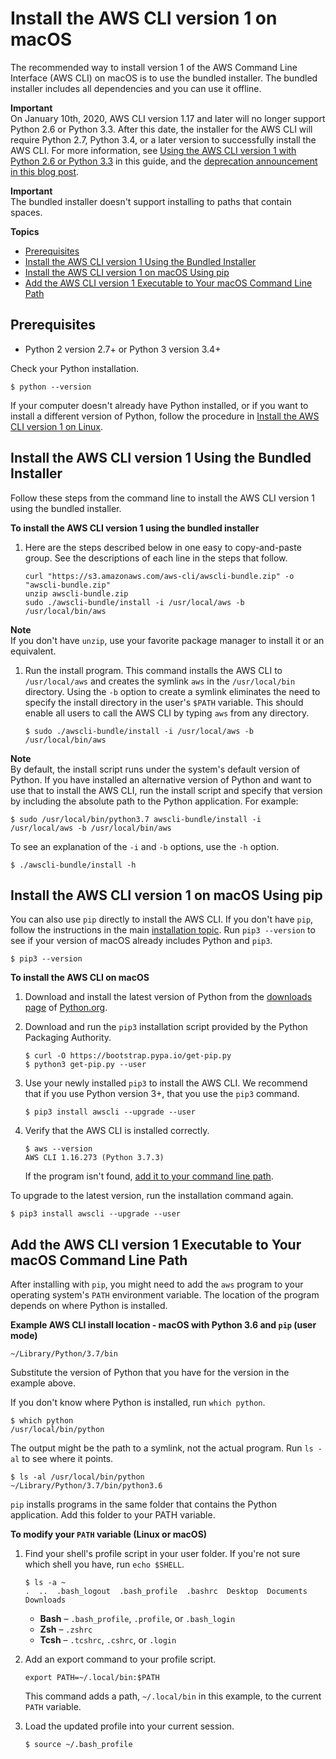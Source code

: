 # Install the AWS CLI version 1 on macOS<a name="install-macos"></a>

The recommended way to install version 1 of the AWS Command Line Interface \(AWS CLI\) on macOS is to use the bundled installer\. The bundled installer includes all dependencies and you can use it offline\.

**Important**  
On January 10th, 2020, AWS CLI version 1\.17 and later will no longer support Python 2\.6 or Python 3\.3\. After this date, the installer for the AWS CLI will require Python 2\.7, Python 3\.4, or a later version to successfully install the AWS CLI\. For more information, see [Using the AWS CLI version 1 with Python 2\.6 or Python 3\.3](deprecate-python-26-33.md) in this guide, and the [deprecation announcement in this blog post](https://aws.amazon.com/blogs/developer/deprecation-of-python-2-6-and-python-3-3-in-botocore-boto3-and-the-aws-cli/)\.

**Important**  
The bundled installer doesn't support installing to paths that contain spaces\.

**Topics**
+ [Prerequisites](#install-bundle-macos-os-prereq)
+ [Install the AWS CLI version 1 Using the Bundled Installer](#install-bundle-macos)
+ [Install the AWS CLI version 1 on macOS Using pip](#awscli-install-osx-pip)
+ [Add the AWS CLI version 1 Executable to Your macOS Command Line Path](#awscli-install-osx-path)

## Prerequisites<a name="install-bundle-macos-os-prereq"></a>
+ Python 2 version 2\.7\+ or Python 3 version 3\.4\+

Check your Python installation\.

```
$ python --version
```

If your computer doesn't already have Python installed, or if you want to install a different version of Python, follow the procedure in [Install the AWS CLI version 1 on Linux](install-linux.md)\.

## Install the AWS CLI version 1 Using the Bundled Installer<a name="install-bundle-macos"></a>

Follow these steps from the command line to install the AWS CLI version 1 using the bundled installer\.

**To install the AWS CLI version 1 using the bundled installer**

1. Here are the steps described below in one easy to copy\-and\-paste group\. See the descriptions of each line in the steps that follow\.

   ```
   curl "https://s3.amazonaws.com/aws-cli/awscli-bundle.zip" -o "awscli-bundle.zip"
   unzip awscli-bundle.zip
   sudo ./awscli-bundle/install -i /usr/local/aws -b /usr/local/bin/aws
   ```
**Note**  
If you don't have `unzip`, use your favorite package manager to install it or an equivalent\.

1. Run the install program\. This command installs the AWS CLI to `/usr/local/aws` and creates the symlink `aws` in the `/usr/local/bin` directory\. Using the `-b` option to create a symlink eliminates the need to specify the install directory in the user's `$PATH` variable\. This should enable all users to call the AWS CLI by typing `aws` from any directory\.

   ```
   $ sudo ./awscli-bundle/install -i /usr/local/aws -b /usr/local/bin/aws
   ```
**Note**  
By default, the install script runs under the system's default version of Python\. If you have installed an alternative version of Python and want to use that to install the AWS CLI, run the install script and specify that version by including the absolute path to the Python application\. For example:  

   ```
   $ sudo /usr/local/bin/python3.7 awscli-bundle/install -i /usr/local/aws -b /usr/local/bin/aws
   ```

To see an explanation of the `-i` and `-b` options, use the `-h` option\.

```
$ ./awscli-bundle/install -h
```

## Install the AWS CLI version 1 on macOS Using pip<a name="awscli-install-osx-pip"></a>

You can also use `pip` directly to install the AWS CLI\. If you don't have `pip`, follow the instructions in the main [installation topic](cli-chap-install.md)\. Run `pip3 --version` to see if your version of macOS already includes Python and `pip3`\.

```
$ pip3 --version
```

**To install the AWS CLI on macOS**

1. Download and install the latest version of Python from the [downloads page](https://www.python.org/downloads/mac-osx/) of [Python\.org](https://www.python.org)\.

1. Download and run the `pip3` installation script provided by the Python Packaging Authority\.

   ```
   $ curl -O https://bootstrap.pypa.io/get-pip.py
   $ python3 get-pip.py --user
   ```

1. Use your newly installed `pip3` to install the AWS CLI\. We recommend that if you use Python version 3\+, that you use the `pip3` command\.

   ```
   $ pip3 install awscli --upgrade --user
   ```

1. Verify that the AWS CLI is installed correctly\.

   ```
   $ aws --version
   AWS CLI 1.16.273 (Python 3.7.3)
   ```

   If the program isn't found, [add it to your command line path](#awscli-install-osx-path)\.

To upgrade to the latest version, run the installation command again\.

```
$ pip3 install awscli --upgrade --user
```

## Add the AWS CLI version 1 Executable to Your macOS Command Line Path<a name="awscli-install-osx-path"></a>

After installing with `pip`, you might need to add the `aws` program to your operating system's `PATH` environment variable\. The location of the program depends on where Python is installed\.

**Example AWS CLI install location \- macOS with Python 3\.6 and `pip` \(user mode\)**  

```
~/Library/Python/3.7/bin
```
Substitute the version of Python that you have for the version in the example above\.

If you don't know where Python is installed, run `which python`\.

```
$ which python
/usr/local/bin/python
```

The output might be the path to a symlink, not the actual program\. Run `ls -al` to see where it points\.

```
$ ls -al /usr/local/bin/python
~/Library/Python/3.7/bin/python3.6
```

`pip` installs programs in the same folder that contains the Python application\. Add this folder to your PATH variable\.

**To modify your `PATH` variable \(Linux or macOS\)**

1. Find your shell's profile script in your user folder\. If you're not sure which shell you have, run `echo $SHELL`\.

   ```
   $ ls -a ~
   .  ..  .bash_logout  .bash_profile  .bashrc  Desktop  Documents  Downloads
   ```
   + **Bash** – `.bash_profile`, `.profile`, or `.bash_login`
   + **Zsh** – `.zshrc`
   + **Tcsh** – `.tcshrc`, `.cshrc`, or `.login`

1. Add an export command to your profile script\.

   ```
   export PATH=~/.local/bin:$PATH
   ```

   This command adds a path, `~/.local/bin` in this example, to the current `PATH` variable\.

1. Load the updated profile into your current session\.

   ```
   $ source ~/.bash_profile
   ```